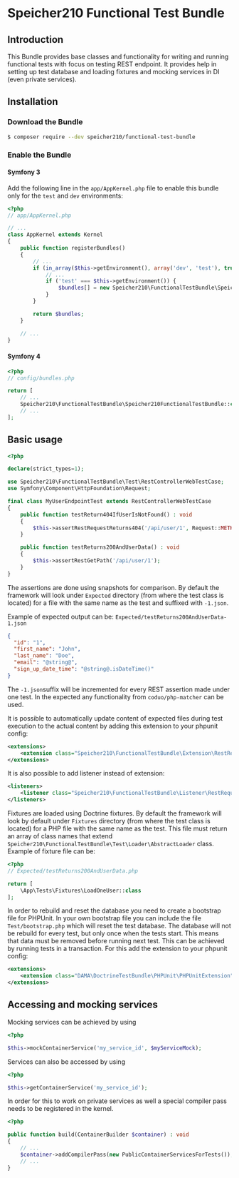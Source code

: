 # Speicher210 Functional Test Bundle

## Introduction

This Bundle provides base classes and functionality for writing and running functional tests 
with focus on testing REST endpoint.
It provides help in setting up test database and loading fixtures and mocking services in DI (even private services).

## Installation

### Download the Bundle

```bash
$ composer require --dev speicher210/functional-test-bundle
```

### Enable the Bundle

#### Symfony 3
Add the following line in the `app/AppKernel.php` file to enable this bundle only for the `test` and `dev` environments:

```php
<?php
// app/AppKernel.php

// ...
class AppKernel extends Kernel
{
    public function registerBundles()
    {
        // ...
        if (in_array($this->getEnvironment(), array('dev', 'test'), true)) {
            // ...
            if ('test' === $this->getEnvironment()) {
                $bundles[] = new Speicher210\FunctionalTestBundle\Speicher210FunctionalTestBundle();
            }
        }

        return $bundles;
    }

    // ...
}
```

#### Symfony 4
```php
<?php
// config/bundles.php

return [
    // ...
    Speicher210\FunctionalTestBundle\Speicher210FunctionalTestBundle::class => ['dev' => true, 'test' => true],
    // ...
];
```

## Basic usage

```php
<?php

declare(strict_types=1);

use Speicher210\FunctionalTestBundle\Test\RestControllerWebTestCase;
use Symfony\Component\HttpFoundation\Request;

final class MyUserEndpointTest extends RestControllerWebTestCase
{
    public function testReturn404IfUserIsNotFound() : void
    {
        $this->assertRestRequestReturns404('/api/user/1', Request::METHOD_GET);
    }

    public function testReturns200AndUserData() : void
    {
        $this->assertRestGetPath('/api/user/1');
    }
}
```

The assertions are done using snapshots for comparison.
By default the framework will look under `Expected` directory (from where the test class is located) 
for a file with the same name as the test and suffixed with `-1.json`.

Example of expected output can be:
`Expected/testReturns200AndUserData-1.json`
```json
{
  "id": "1",
  "first_name": "John",
  "last_name": "Doe",
  "email": "@string@",
  "sign_up_date_time": "@string@.isDateTime()"
}
```
The `-1.json`suffix will be incremented for every REST assertion made under one test.
In the expected any functionality from `coduo/php-matcher` can be used.

It is possible to automatically update content of expected files during test execution to the actual content by adding 
this extension to your phpunit config:

```xml
<extensions>
    <extension class="Speicher210\FunctionalTestBundle\Extension\RestRequestFailTestExpectedOutputFileUpdater" />
</extensions>
```

It is also possible to add listener instead of extension:

```xml
<listeners>
    <listener class="Speicher210\FunctionalTestBundle\Listener\RestRequestFailTestExpectedOutputFileUpdater" />
</listeners>
```

Fixtures are loaded using Doctrine fixtures. 
By default the framework will look by default under `Fixtures` directory (from where the test class is located)
for a PHP file with the same name as the test. This file must return an array of class names that extend 
`Speicher210\FunctionalTestBundle\Test\Loader\AbstractLoader` class.
Example of fixture file can be:

```php
<?php
// Expected/testReturns200AndUserData.php

return [
    \App\Tests\Fixtures\LoadOneUser::class
];
```

In order to rebuild and reset the database you need to create a bootstrap file for PHPUnit.
In your own bootstrap file you can include the file `Test/bootstrap.php` which will reset the test database.
The database will not be rebuild for every test, but only once when the tests start.
This means that data must be removed before running next test. This can be achieved by running tests in a transaction.
For this add the extension to your phpunit config:

```xml
<extensions>
    <extension class="DAMA\DoctrineTestBundle\PHPUnit\PHPUnitExtension" />
</extensions>
```

## Accessing and mocking services

Mocking services can be achieved by using

```php
<?php

$this->mockContainerService('my_service_id', $myServiceMock);
```

Services can also be accessed by using
```php
<?php

$this->getContainerService('my_service_id');
```

In order for this to work on private services as well a special compiler pass needs to be registered in the kernel.

```php
<?php

public function build(ContainerBuilder $container) : void
{
    // ...
    $container->addCompilerPass(new PublicContainerServicesForTests());
    // ...
}
```
